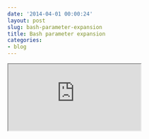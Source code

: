 ```yaml
---
date: '2014-04-01 00:00:24'
layout: post
slug: bash-parameter-expansion
title: Bash parameter expansion
categories:
- blog
---
```


<iframe class="youtube" src="http://www.youtube.com/embed/82ESpisUh3Q"></iframe>
